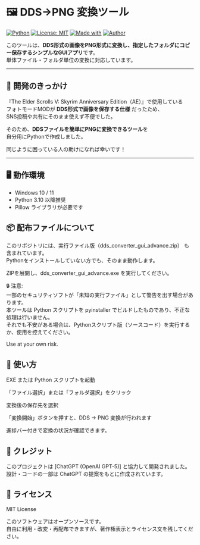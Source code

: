 # 🖼️ DDS→PNG 変換ツール

[![Python](https://img.shields.io/badge/Python-3.10%2B-blue?logo=python&logoColor=white)](https://www.python.org/)
[![License: MIT](https://img.shields.io/badge/License-MIT-green.svg)](LICENSE)
[![Made with](https://img.shields.io/badge/Made%20with-ChatGPT-orange?logo=openai)](https://openai.com/)
[![Author](https://img.shields.io/badge/Author-Miki%20Mame-lightgrey)](https://github.com/MikiMameme)  

このツールは、**DDS形式の画像をPNG形式に変換し、指定したフォルダにコピー保存するシンプルなGUIアプリ**です。  
単体ファイル・フォルダ単位の変換に対応しています。  

---

## 🧠 開発のきっかけ

『The Elder Scrolls V: Skyrim Anniversary Edition（AE）』で使用している  
フォトモードMODが **DDS形式で画像を保存する仕様** だったため、  
SNS投稿や共有にそのまま使えず不便でした。  

そのため、**DDSファイルを簡単にPNGに変換できるツール**を  
自分用にPythonで作成しました。  

同じように困っている人の助けになれば幸いです！

---

## 🖥️ 動作環境

- Windows 10 / 11  
- Python 3.10 以降推奨  
- Pillow ライブラリが必要です  
  
## 📦 配布ファイルについて

このリポジトリには、実行ファイル版（dds_converter_gui_advance.zip） も含まれています。  
Pythonをインストールしていない方でも、そのまま動作します。  
  
ZIPを展開し、dds_converter_gui_advance.exe を実行してください。  
  
🔒 注意:  
一部のセキュリティソフトが「未知の実行ファイル」として警告を出す場合があります。  
本ツールは Python スクリプトを pyinstaller でビルドしたものであり、不正な処理は行いません。  
それでも不安がある場合は、Pythonスクリプト版（ソースコード）を実行するか、使用を控えてください。  
  
Use at your own risk.  
  
## 🧱 使い方

EXE または Python スクリプトを起動  

「ファイル選択」または「フォルダ選択」をクリック  

変換後の保存先を選択  

「変換開始」ボタンを押すと、DDS → PNG 変換が行われます  

進捗バー付きで変換の状況が確認できます。


## 🤝 クレジット  
  
このプロジェクトは [ChatGPT (OpenAI GPT-5)] と協力して開発されました。  
設計・コードの一部は ChatGPT の提案をもとに作成されています。

  
## 📝 ライセンス  
  
MIT License  
  
このソフトウェアはオープンソースです。  
自由に利用・改変・再配布できますが、著作権表示とライセンス文を残してください。  

